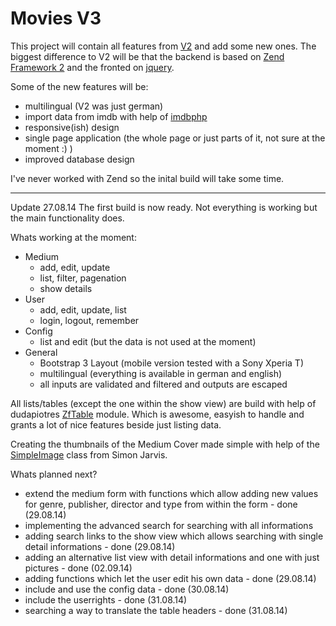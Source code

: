Movies V3
=========

This project will contain all features from [V2](https://github.com/Spezelechse/movies-v2) and add some new ones. The biggest difference to V2 will be that the backend is based on [Zend Framework 2](http://framework.zend.com/) and the fronted on [jquery](http://jquery.com/).

Some of the new features will be:
- multilingual (V2 was just german)
- import data from imdb with help of [imdbphp](http://projects.izzysoft.de/trac/imdbphp/wiki/WikiStart)
- responsive(ish) design
- single page application (the whole page or just parts of it, not sure at the moment :) )
- improved database design

I've never worked with Zend so the inital build will take some time.

------------------------------------------------------------------------------------------------

Update 27.08.14
The first build is now ready. Not everything is working but the main functionality does.

Whats working at the moment:
- Medium
  - add, edit, update
  - list, filter, pagenation
  - show details
- User
  - add, edit, update, list
  - login, logout, remember
- Config
  - list and edit (but the data is not used at the moment)
- General
  - Bootstrap 3 Layout (mobile version tested with a Sony Xperia T)
  - multilingual (everything is available in german and english)
  - all inputs are validated and filtered and outputs are escaped

All lists/tables (except the one within the show view) are build with help of dudapiotres [ZfTable](https://github.com/dudapiotr/ZfTable/) module. Which is awesome, easyish to handle and grants a lot of nice features beside just listing data.

Creating the thumbnails of the Medium Cover made simple with help of the [SimpleImage](http://www.white-hat-web-design.co.uk/blog/resizing-images-with-php/) class from Simon Jarvis.

Whats planned next?
- extend the medium form with functions which allow adding new values for genre, publisher, director and type from within the form - done (29.08.14)
- implementing the advanced search for searching with all informations
- adding search links to the show view which allows searching with single detail informations - done (29.08.14)
- adding an alternative list view with detail informations and one with just pictures - done (02.09.14)
- adding functions which let the user edit his own data - done (29.08.14)
- include and use the config data - done (30.08.14)
- include the userrights - done (31.08.14)
- searching a way to translate the table headers - done (31.08.14)
